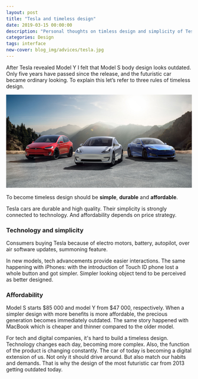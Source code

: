 ```yaml
---
layout: post
title: "Tesla and timeless design"
date: 2019-03-15 00:00:00
description: "Personal thoughts on timless design and simplicity of Tesla model Y and 3" 
categories: Design
tags: interface
new-cover: blog_img/advices/tesla.jpg
---
```


After Tesla revealed Model Y I felt that Model S body design looks outdated. Only five years have passed since the release, and the futuristic car became ordinary looking. To explain this let’s refer to three rules of timeless design.

<span class="p900">![Tesla timless design](/blog_img/advices/tesla.jpg)</span>

To become timeless design should be **simple**, **durable** and **affordable**. 

Tesla cars are durable and high quality. Their simplicity is strongly connected to technology. And affordability depends on price strategy. 

### Technology and simplicity

Consumers buying Tesla because of electro motors, battery, autopilot, over air software updates, summoning feature. 

In new models, tech advancements provide easier interactions. The same happening with iPhones: with the introduction of Touch ID phone lost a whole button and got simpler. Simpler looking object tend to be perceived as better designed.

### Affordability

Model S starts $85 000 and model Y from $47 000, respectively. When a simpler design with more benefits is more affordable, the precious generation becomes immediately outdated. The same story happened with MacBook which is cheaper and thinner compared to the older model.

For tech and digital companies, it's hard to build a timeless design. Technology changes each day, becoming more complex. Also, the function of the product is changing constantly. The car of today is becoming a digital extension of us. Not only it should drive around. But also match our habits and demands. That is why the design of the most futuristic car from 2013 getting outdated today.